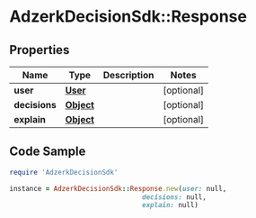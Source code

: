 # AdzerkDecisionSdk::Response

## Properties

Name | Type | Description | Notes
------------ | ------------- | ------------- | -------------
**user** | [**User**](User.md) |  | [optional] 
**decisions** | [**Object**](.md) |  | [optional] 
**explain** | [**Object**](.md) |  | [optional] 

## Code Sample

```ruby
require 'AdzerkDecisionSdk'

instance = AdzerkDecisionSdk::Response.new(user: null,
                                 decisions: null,
                                 explain: null)
```


